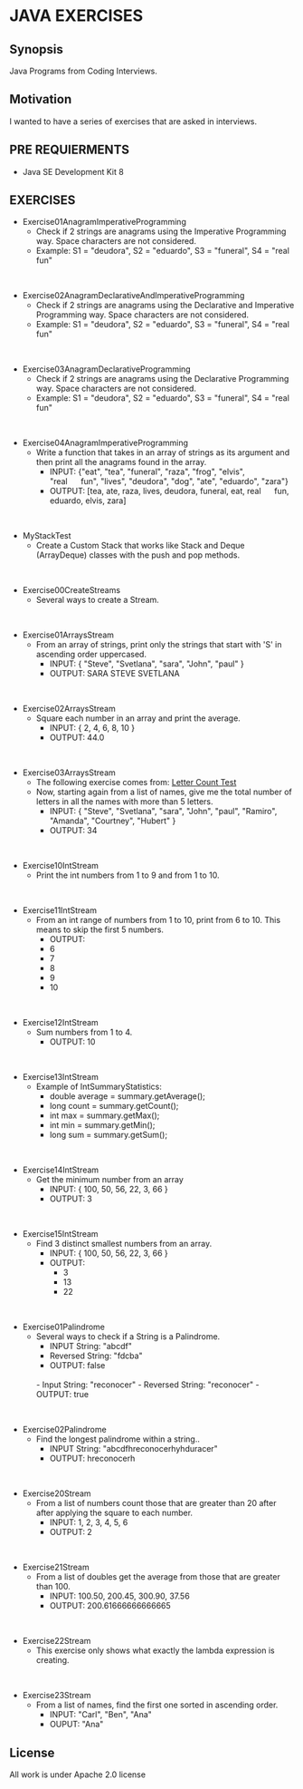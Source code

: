 # JAVA EXERCISES

## Synopsis

Java Programs from Coding Interviews.

## Motivation

I wanted to have a series of exercises that are asked in interviews.

## PRE REQUIERMENTS

- Java SE Development Kit 8 

## EXERCISES
- Exercise01AnagramImperativeProgramming
    - Check if 2 strings are anagrams using the Imperative Programming way. Space characters are not considered.
    - Example: 	S1 = "deudora", S2 = "eduardo", S3 = "funeral", S4 = "real      fun"
    
<br />

- Exercise02AnagramDeclarativeAndImperativeProgramming
    - Check if 2 strings are anagrams using the Declarative and Imperative Programming way. Space characters are not considered.
    - Example: 	S1 = "deudora", S2 = "eduardo", S3 = "funeral", S4 = "real      fun"
    
<br />

- Exercise03AnagramDeclarativeProgramming
    - Check if 2 strings are anagrams using the Declarative Programming way. Space characters are not considered.
    - Example: 	S1 = "deudora", S2 = "eduardo", S3 = "funeral", S4 = "real      fun"
    
<br />

- Exercise04AnagramImperativeProgramming
    - Write a function that takes in an array of strings as its argument and then print all the anagrams found in the array. 
       - INPUT: {"eat", "tea", "funeral", "raza", "frog", "elvis", "real&nbsp;&nbsp;&nbsp;&nbsp;&nbsp;&nbsp;fun", "lives", "deudora", "dog", "ate", "eduardo", "zara"}
       - OUTPUT: [tea, ate, raza, lives, deudora, funeral, eat, real&nbsp;&nbsp;&nbsp;&nbsp;&nbsp;&nbsp;fun, eduardo, elvis, zara]
    
<br />

- MyStackTest
    - Create a Custom Stack that works like Stack and Deque (ArrayDeque) classes with the push and pop methods.

<br />

- Exercise00CreateStreams
    - Several ways to create a Stream.
    
<br />

- Exercise01ArraysStream
    - From an array of strings, print only the strings that start with 'S' in ascending order uppercased.
       - INPUT: { "Steve", "Svetlana", "sara", "John", "paul" }
       - OUTPUT: SARA STEVE SVETLANA
    
<br />

- Exercise02ArraysStream
    - Square each number in an array and print the average.
       - INPUT: { 2, 4, 6, 8, 10 }
       - OUTPUT: 44.0
    
<br />

- Exercise03ArraysStream
    -  The following exercise comes from:
       [Letter Count Test](https://www.codingame.com/playgrounds/20782/java-guild-meeting-52018/streams---practice)
    - Now, starting again from a list of names, give me the total number of letters in all the names with more than 5 letters.
        - INPUT: { "Steve", "Svetlana", "sara", "John", "paul", "Ramiro", "Amanda", "Courtney", "Hubert" }
        - OUTPUT: 34

<br />

- Exercise10IntStream
    - Print the int numbers from 1 to 9 and from 1 to 10.
    
<br />

- Exercise11IntStream
    - From an int range of numbers from 1 to 10, print from 6 to 10. This means to skip the first 5 numbers.
        - OUTPUT:
         - 6
         - 7
         - 8
         - 9
         - 10
    
    
<br />

- Exercise12IntStream
    - Sum numbers from 1 to 4.
        - OUTPUT: 10

<br />

- Exercise13IntStream
    - Example of IntSummaryStatistics:
       - double average = summary.getAverage();
       - long count = summary.getCount();
       - int max = summary.getMax();
       - int min = summary.getMin();
       - long sum = summary.getSum();

<br />

- Exercise14IntStream
    - Get the minimum number from an array
       - INPUT: { 100, 50, 56, 22, 3, 66 }
       - OUTPUT: 3

<br />

- Exercise15IntStream
    - Find 3 distinct smallest numbers from an array.
       - INPUT: { 100, 50, 56, 22, 3, 66 }
       - OUTPUT: 
          - 3
          - 13
          - 22

<br />

- Exercise01Palindrome
    - Several ways to check if a String is a Palindrome.
       - INPUT String: "abcdf"
       - Reversed String: "fdcba"
       - OUTPUT: false
       <br />
       - Input String: "reconocer"
       - Reversed String: "reconocer"
       - OUTPUT: true

<br />

- Exercise02Palindrome
    - Find the longest palindrome within a string..
       - INPUT String: "abcdfhreconocerhyhduracer"
       - OUTPUT: hreconocerh

<br />

- Exercise20Stream
    - From a list of numbers count those that are greater than 20 after after applying the square to each number.
       - INPUT: 1, 2, 3, 4, 5, 6
       - OUTPUT: 2

<br />

- Exercise21Stream
    - From a list of doubles get the average from those that are greater than 100.
       - INPUT: 100.50, 200.45, 300.90, 37.56
       - OUTPUT: 200.61666666666665

<br />

- Exercise22Stream
    - This exercise only shows what exactly the lambda expression is creating.

<br />

- Exercise23Stream
    - From a list of names, find the first one sorted in ascending order.
       - INPUT: "Carl", "Ben", "Ana"
       - OUPUT: "Ana"

## License

All work is under Apache 2.0 license